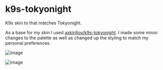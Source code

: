 # k9s-tokyonight
K9s skin to that matches Tokyonight.

As a base for my skin I used [axkirillov/k9s-tokyonight](https://github.com/axkirillov/k9s-tokyonight). I made some minor changes to the palette as well as changed up the styling to match my personal preferences.

![image](https://github.com/RickTimmer/k9s-tokyonight/assets/23478175/b922def4-c7b2-4a0a-bb7b-77c8cb6a8dcf)

![image](https://github.com/RickTimmer/k9s-tokyonight/assets/23478175/163dd5b4-2838-4f64-8687-60bee42fd0af)

